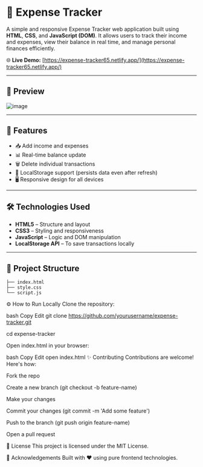 # 💸 Expense Tracker

A simple and responsive Expense Tracker web application built using **HTML**, **CSS**, and **JavaScript (DOM)**. It allows users to track their income and expenses, view their balance in real time, and manage personal finances efficiently.

🌐 **Live Demo:** [https://expense-tracker65.netlify.app/](https://expense-tracker65.netlify.app/)

---

## 📸 Preview

![image](https://github.com/user-attachments/assets/02ccc43c-bf5c-40c6-8d48-cfec2b127045)

---

## 🚀 Features

- 📥 Add income and expenses
- 📊 Real-time balance update
- 🗑️ Delete individual transactions
- 💾 LocalStorage support (persists data even after refresh)
- 🖥️ Responsive design for all devices

---

## 🛠️ Technologies Used

- **HTML5** – Structure and layout
- **CSS3** – Styling and responsiveness
- **JavaScript** – Logic and DOM manipulation
- **LocalStorage API** – To save transactions locally

---

## 📂 Project Structure

```plaintext
├── index.html
├── style.css
└── script.js
```


⚙️ How to Run Locally
Clone the repository:

bash
Copy
Edit
git clone https://github.com/yourusername/expense-tracker.git

cd expense-tracker


Open index.html in your browser:

bash
Copy
Edit
open index.html
✨ Contributing
Contributions are welcome! Here's how:

Fork the repo

Create a new branch (git checkout -b feature-name)

Make your changes

Commit your changes (git commit -m 'Add some feature')

Push to the branch (git push origin feature-name)

Open a pull request

📃 License
This project is licensed under the MIT License.

🙌 Acknowledgements
Built with ❤️ using pure frontend technologies.
